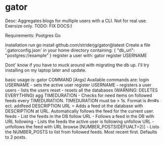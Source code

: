 # gator
Desc: Aggregates blogs for multiple users with a CLI.  Not for real use.  Exersize only.
TODO:  FIX DOCS:)

Requirements:
Postgres
Go

Installation
run go install github.com/striderjg/gator@latest
Create a file '.gatorconfig.json' in your home directory containing:
{
  "db_url": "postgres://example"
}
register a user with: gator register USERNAME

Dont' know if you have to muck around with migrating the db up. I'll try installing on my laptop later and update.  

basic usage is: gator COMMAND [Args]
Available commands are:
login USERNAME - sets the active user
register USERNAME - registers a user
users - lists the users
reset - resets all the databases (WARNING: DELETES EVERYTHING)
agg TIMEDURATION - Checks for need items on followed feeds every TIMEDURATION.  TIMEDURATION must be > 1s.  Format is #m#s ect.
addfeed DESCRIPTION URL = Adds a feed ot the database with DESCRIPTION at URL. Automatically follows the feed for the current user.
feeds - List the feeds in the DB
follow URL - Follows a feed in the DB with URL
following - Lists the feeds the active user is following
unfollow URL - unfollows the feed with URL
browse  [NUMBER_POSTS(DEFUALT=2)] - Lists the NUMBER_POSTS to list from followed feeds.  Most recent first.  Defaults to 2 posts.

